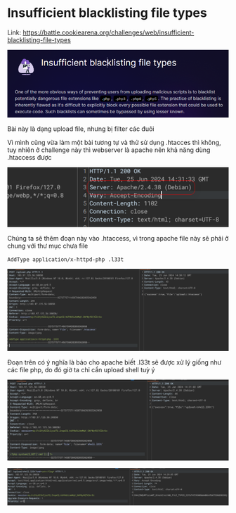 # Insufficient blacklisting file types
Link: https://battle.cookiearena.org/challenges/web/insufficient-blacklisting-file-types

![alt text](image.png)

Bài này là dạng upload file, nhưng bị filter các đuôi

Vì mình cũng vừa làm một bài tương tự và thử sử dụng .htacces thì không, tuy nhiên ở challenge này thì webserver là apache nên khả năng dùng .htaccess được

![alt text](image-1.png)

Chúng ta sẽ thêm đoạn này vào .htaccess, vì trong apache file này sẽ phải ở chung với thư mục chưa file
```
AddType application/x-httpd-php .l33t
```
![alt text](image-2.png)

Đoạn trên có ý nghĩa là báo cho apache biết .l33t sẽ được xử lý giống như các file php, do đó giờ ta chỉ cần upload shell tuỳ ý

![alt text](image-3.png)

![alt text](image-4.png)